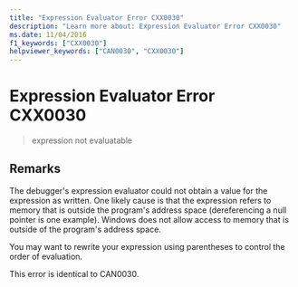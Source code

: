 ```yaml
---
title: "Expression Evaluator Error CXX0030"
description: "Learn more about: Expression Evaluator Error CXX0030"
ms.date: 11/04/2016
f1_keywords: ["CXX0030"]
helpviewer_keywords: ["CAN0030", "CXX0030"]
---
```

# Expression Evaluator Error CXX0030

> expression not evaluatable

## Remarks

The debugger's expression evaluator could not obtain a value for the expression as written. One likely cause is that the expression refers to memory that is outside the program's address space (dereferencing a null pointer is one example). Windows does not allow access to memory that is outside of the program's address space.

You may want to rewrite your expression using parentheses to control the order of evaluation.

This error is identical to CAN0030.
